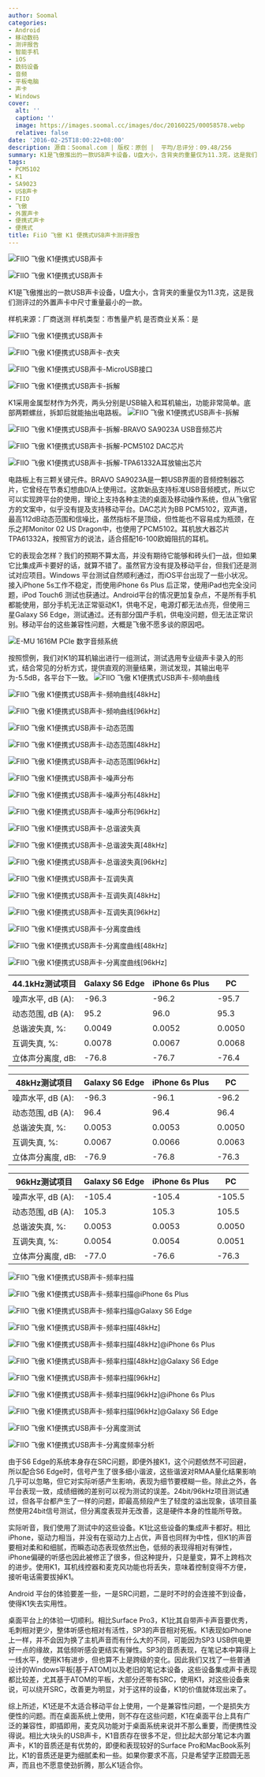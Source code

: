 ```yaml
---
author: Soomal
categories:
- Android
- 移动数码
- 测评报告
- 智能手机
- iOS
- 数码设备
- 音频
- 平板电脑
- 声卡
- Windows
cover:
  alt: ''
  caption: ''
  image: https://images.soomal.cc/images/doc/20160225/00058578.webp
  relative: false
date: '2016-02-25T18:00:22+08:00'
description: 源自：Soomal.com | 版权：原创 |  平均/总评分：09.48/256
summary: K1是飞傲推出的一款USB声卡设备，U盘大小，含背夹的重量仅为11.3克，这是我们测评过的外置声卡中尺寸重量最小的一款。它的表现会怎样？我们的预期不算太高，并没有期待它能够和砖头们一战，但如果它比集成声卡要好的话，就算不错了
tags:
- PCM5102
- K1
- SA9023
- USB声卡
- FIIO
- 飞傲
- 外置声卡
- 便携式声卡
- 便携式
title: FiiO 飞傲 K1 便携式USB声卡测评报告
---
```


![FIIO 飞傲 K1便携式USB声卡](https://images.soomal.cc/images/doc/20160224/00058519_01.webp)



![FIIO 飞傲 K1便携式USB声卡](https://images.soomal.cc/images/doc/20160224/00058520_01.webp)



K1是飞傲推出的一款USB声卡设备，U盘大小，含背夹的重量仅为11.3克，这是我们测评过的外置声卡中尺寸重量最小的一款。



样机来源：厂商送测
样机类型：市售量产机
是否商业关系：是



![FIIO 飞傲 K1便携式USB声卡](https://images.soomal.cc/images/doc/20160216/00058328_01.webp)




![FIIO 飞傲 K1便携式USB声卡-衣夹](https://images.soomal.cc/images/doc/20160216/00058332_01.webp)




![FIIO 飞傲 K1便携式USB声卡-MicroUSB接口](https://images.soomal.cc/images/doc/20160216/00058333_01.webp)




![FIIO 飞傲 K1便携式USB声卡-拆解](https://images.soomal.cc/images/doc/20160216/00058335_01.webp)




K1采用金属型材作为外壳，两头分别是USB输入和耳机输出，功能非常简单。底部两颗螺丝，拆卸后就能抽出电路板。
![FIIO 飞傲 K1便携式USB声卡-拆解](https://images.soomal.cc/images/doc/20160216/00058337_01.webp)




![FIIO 飞傲 K1便携式USB声卡-拆解-BRAVO SA9023A USB音频芯片](https://images.soomal.cc/images/doc/20160216/00058338_01.webp)




![FIIO 飞傲 K1便携式USB声卡-拆解-PCM5102 DAC芯片](https://images.soomal.cc/images/doc/20160216/00058339_01.webp)




![FIIO 飞傲 K1便携式USB声卡-拆解-TPA61332A耳放输出芯片](https://images.soomal.cc/images/doc/20160216/00058340_01.webp)




电路板上有三颗关键元件。BRAVO SA9023A是一颗USB界面的音频控制器芯片，它曾经在节奏幻想曲D/A上使用过。这款新品支持标准USB音频模式，所以它可以实现跨平台的使用，理论上支持各种主流的桌面及移动操作系统，但从飞傲官方的文案中，似乎没有提及支持移动平台。DAC芯片为BB PCM5102，双声道，最高112dB动态范围和信噪比，虽然指标不是顶级，但性能也不容易成为瓶颈，在乐之邦Monitor 02 US Dragon中，也使用了PCM5102。耳机放大器芯片TPA61332A，按照官方的说法，适合搭配16-100欧姆阻抗的耳机。

它的表现会怎样？我们的预期不算太高，并没有期待它能够和砖头们一战，但如果它比集成声卡要好的话，就算不错了。虽然官方没有提及移动平台，但我们还是测试对应项目。Windows 平台测试自然顺利通过，而iOS平台出现了一些小状况。接入iPhone 5s工作不稳定，而使用iPhone 6s Plus 后正常，使用iPad也完全没问题，iPod Touch6 测试也获通过。Android平台的情况更加复杂点，不是所有手机都能使用，部分手机无法正常驱动K1，供电不足，电源灯都无法点亮，但使用三星Galaxy S6 Edge，测试通过。还有部分国产手机，供电没问题，但无法正常识别。移动平台的这些兼容性问题，大概是飞傲不愿多谈的原因吧。

![E-MU 1616M PCIe 数字音频系统](https://images.soomal.cc/images/doc/20101204/00008507.webp)




按照惯例，我们对K1的耳机输出进行一组测试，测试选用专业级声卡录入的形式，结合常见的分析方式，提供直观的测量结果，测试发现，其输出电平为-5.5dB，各平台下一致。
![FIIO 飞傲 K1便携式USB声卡-频响曲线](https://images.soomal.cc/images/doc/20160224/00058521_01.webp)




![FIIO 飞傲 K1便携式USB声卡-频响曲线[48kHz]](https://images.soomal.cc/images/doc/20160224/00058522_01.webp)




![FIIO 飞傲 K1便携式USB声卡-频响曲线[96kHz]](https://images.soomal.cc/images/doc/20160224/00058523_01.webp)




![FIIO 飞傲 K1便携式USB声卡-动态范围](https://images.soomal.cc/images/doc/20160224/00058524_01.webp)




![FIIO 飞傲 K1便携式USB声卡-动态范围[48kHz]](https://images.soomal.cc/images/doc/20160224/00058525_01.webp)




![FIIO 飞傲 K1便携式USB声卡-动态范围[96kHz]](https://images.soomal.cc/images/doc/20160224/00058526_01.webp)




![FIIO 飞傲 K1便携式USB声卡-噪声分布](https://images.soomal.cc/images/doc/20160224/00058527_01.webp)




![FIIO 飞傲 K1便携式USB声卡-噪声分布[48kHz]](https://images.soomal.cc/images/doc/20160224/00058528_01.webp)




![FIIO 飞傲 K1便携式USB声卡-噪声分布[96kHz]](https://images.soomal.cc/images/doc/20160224/00058529_01.webp)




![FIIO 飞傲 K1便携式USB声卡-总谐波失真](https://images.soomal.cc/images/doc/20160224/00058530_01.webp)




![FIIO 飞傲 K1便携式USB声卡-总谐波失真[48kHz]](https://images.soomal.cc/images/doc/20160224/00058531_01.webp)




![FIIO 飞傲 K1便携式USB声卡-总谐波失真[96kHz]](https://images.soomal.cc/images/doc/20160224/00058532_01.webp)




![FIIO 飞傲 K1便携式USB声卡-互调失真](https://images.soomal.cc/images/doc/20160224/00058533_01.webp)




![FIIO 飞傲 K1便携式USB声卡-互调失真[48kHz]](https://images.soomal.cc/images/doc/20160224/00058534_01.webp)




![FIIO 飞傲 K1便携式USB声卡-互调失真[96kHz]](https://images.soomal.cc/images/doc/20160224/00058535_01.webp)




![FIIO 飞傲 K1便携式USB声卡-分离度曲线](https://images.soomal.cc/images/doc/20160224/00058536_01.webp)




![FIIO 飞傲 K1便携式USB声卡-分离度曲线[48kHz]](https://images.soomal.cc/images/doc/20160224/00058537_01.webp)




![FIIO 飞傲 K1便携式USB声卡-分离度曲线[96kHz]](https://images.soomal.cc/images/doc/20160224/00058538_01.webp)




| 44.1kHz测试项目 | Galaxy S6 Edge | iPhone 6s Plus | PC |
| --- | --- | --- | --- |
| 噪声水平, dB (A): | -96.3 | -96.2 | -95.7 |
| 动态范围, dB (A): | 95.2 | 96.0 | 95.3 |
| 总谐波失真, %: | 0.0049 | 0.0052 | 0.0050 |
| 互调失真, %: | 0.0078 | 0.0067 | 0.0068 |
| 立体声分离度, dB: | -76.8 | -76.7 | -76.4 |


| 48kHz测试项目 | Galaxy S6 Edge | iPhone 6s Plus | PC |
| --- | --- | --- | --- |
| 噪声水平, dB (A): | -96.3 | -96.1 | -96.2 |
| 动态范围, dB (A): | 96.4 | 96.4 | 96.4 |
| 总谐波失真, %: | 0.0053 | 0.0053 | 0.0050 |
| 互调失真, %: | 0.0067 | 0.0066 | 0.0063 |
| 立体声分离度, dB: | -76.9 | -76.8 | -76.3 |


| 96kHz测试项目 | Galaxy S6 Edge | iPhone 6s Plus | PC |
| --- | --- | --- | --- |
| 噪声水平, dB (A): | -105.4 | -105.4 | -105.5 |
| 动态范围, dB (A): | 105.3 | 105.3 | 105.5 |
| 总谐波失真, %: | 0.0053 | 0.0053 | 0.0050 |
| 互调失真, %: | 0.0054 | 0.0054 | 0.0051 |
| 立体声分离度, dB: | -77.0 | -76.6 | -76.3 |


![FIIO 飞傲 K1便携式USB声卡-频率扫描](https://images.soomal.cc/images/doc/20160224/00058539_01.webp)




![FIIO 飞傲 K1便携式USB声卡-频率扫描@iPhone 6s Plus](https://images.soomal.cc/images/doc/20160224/00058540_01.webp)




![FIIO 飞傲 K1便携式USB声卡-频率扫描@Galaxy S6 Edge](https://images.soomal.cc/images/doc/20160224/00058541_01.webp)




![FIIO 飞傲 K1便携式USB声卡-频率扫描[48kHz]](https://images.soomal.cc/images/doc/20160224/00058542_01.webp)




![FIIO 飞傲 K1便携式USB声卡-频率扫描[48kHz]@iPhone 6s Plus](https://images.soomal.cc/images/doc/20160224/00058543_01.webp)




![FIIO 飞傲 K1便携式USB声卡-频率扫描[48kHz]@Galaxy S6 Edge](https://images.soomal.cc/images/doc/20160224/00058544_01.webp)




![FIIO 飞傲 K1便携式USB声卡-频率扫描[96kHz]](https://images.soomal.cc/images/doc/20160224/00058545_01.webp)




![FIIO 飞傲 K1便携式USB声卡-频率扫描[96kHz]@iPhone 6s Plus](https://images.soomal.cc/images/doc/20160224/00058546_01.webp)




![FIIO 飞傲 K1便携式USB声卡-频率扫描[96kHz]@Galaxy S6 Edge](https://images.soomal.cc/images/doc/20160224/00058547_01.webp)




![FIIO 飞傲 K1便携式USB声卡-分离度测试](https://images.soomal.cc/images/doc/20160224/00058548_01.webp)




![FIIO 飞傲 K1便携式USB声卡-分离度频率分析](https://images.soomal.cc/images/doc/20160224/00058549_01.webp)




由于S6 Edge的系统本身存在SRC问题，即便外接K1，这个问题依然不可回避，所以配合S6 Edge时，信号产生了很多细小谐波，这些谐波对RMAA量化结果影响几乎可以忽略，但它对实际听感产生影响，表现为细节要模糊一些。除此之外，各平台表现一致，成绩细微的差别可以视为测试的误差。24bit/96kHz项目测试通过，但各平台都产生了一样的问题，即最高频段产生了轻度的溢出现象，该项目虽然使用24bit信号测试，但分离度表现并无改善，这是硬件本身的性能所导致。

实际听音，我们使用了测试中的这些设备。K1比这些设备的集成声卡都好。相比iPhone，驱动力相当，并没有在驱动力上占优，声音也同样为中性，但K1的声音要相对柔和和细腻，而瞬态动态表现依然出色，低频的表现得相对有弹性，iPhone偏硬的听感也因此被修正了很多，但这种提升，只是量变，算不上跨档次的进步。使用K1，耳机线控器和麦克风功能也将丢失，意味着控制变得不方便，接听电话需要拔掉K1。

Android 平台的体验要差一些，一是SRC问题，二是时不时的会连接不到设备，使得K1失去实用性。

桌面平台上的体验一切顺利。相比Surface Pro3，K1比其自带声卡声音要优秀，毛刺相对更少，整体听感也相对有活性，SP3的声音相对死板。K1表现如iPhone上一样，并不会因为换了主机声音而有什么大的不同，可能因为SP3 USB供电更好一点的缘故，其低频听感会更结实有弹性。SP3的音质表现，在笔记本中算得上一线水平，使用K1有进步，但也算不上是跨级的变化。因此我们又找了一些普通设计的Windows平板[基于ATOM]以及老旧的笔记本设备，这些设备集成声卡表现都比较差，尤其基于ATOM的平板，大部分还带有SRC，使用K1，对这些设备来说，可以绕开SRC，改善更为明显，对于这样的设备，K1的价值就体现出来了。

综上所述，K1还是不太适合移动平台上使用，一个是兼容性问题，一个是损失方便性的问题。而在桌面系统上使用，则不存在这些问题，K1在桌面平台上具有广泛的兼容性，即插即用，麦克风功能对于桌面系统来说并不那么重要，而便携性没得说。相比大块头的USB声卡，K1音质存在很多不足，但比起大部分笔记本内置声卡，K1的音质还是有优势的，即便和表现较好的Surface Pro和MacBook系列比，K1的音质还是更为细腻柔和一些。如果你要求不高，只是希望字正腔圆无恶声，而且也不愿意使劲折腾，那么K1适合你。